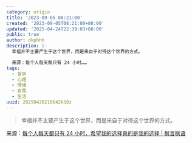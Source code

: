 ```yaml
---
category: origin
title: '2023-09-05 08:21:00'
created: '2023-09-05T08:21:00+08:00'
updated: '2025-04-24T22:39:03+08:00'
public: true
author: dkphhh
description: |-
  幸福并不主要产生于这个世界，而是来自于对待这个世界的方式。

  来源：每个人每天都只有 24 小时……
tags:
  - 哲学
  - 心理
  - 情绪
  - 自我
  - 生活
uuid: 20250420210642k58z
---
```


> 幸福并不主要产生于这个世界，而是来自于对待这个世界的方式。

来源：[每个人每天都只有 24 小时，希望我的选择真的是我的选择 \| 枫言枫语](https://justinyan.me/post/5790)
